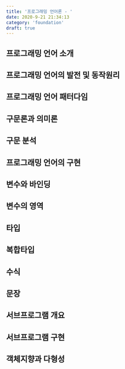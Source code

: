 ```yaml
---
title: '프로그래밍 언어론 - '
date: 2020-9-21 21:34:13
category: 'foundation'
draft: true
---
```


## 프로그래밍 언어 소개

## 프로그래밍 언어의 발전 및 동작원리

## 프로그래밍 언어 패터다임

## 구문론과 의미론

## 구문 분석

## 프로그래밍 언어의 구현

## 변수와 바인딩

## 변수의 영역

## 타입

## 복합타입

## 수식

## 문장

## 서브프로그램 개요

## 서브프로그램 구현

## 객체지향과 다형성
